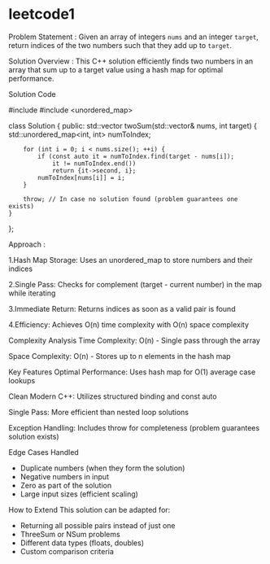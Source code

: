 # leetcode1 

Problem Statement :
Given an array of integers `nums` and an integer `target`, return indices of the two numbers such that they add up to `target`.


Solution Overview :
This C++ solution efficiently finds two numbers in an array that sum up to a target value using a hash map for optimal performance.

Solution Code

#include <vector>
#include <unordered_map>

class Solution {
public:
    std::vector<int> twoSum(std::vector<int>& nums, int target) {
        std::unordered_map<int, int> numToIndex;

        for (int i = 0; i < nums.size(); ++i) {
            if (const auto it = numToIndex.find(target - nums[i]);
                it != numToIndex.end())
                return {it->second, i};
            numToIndex[nums[i]] = i;
        }

        throw; // In case no solution found (problem guarantees one exists)
    }
};


Approach :

1.Hash Map Storage: Uses an unordered_map to store numbers and their indices

2.Single Pass: Checks for complement (target - current number) in the map while iterating

3.Immediate Return: Returns indices as soon as a valid pair is found

4.Efficiency: Achieves O(n) time complexity with O(n) space complexity


Complexity Analysis
Time Complexity: O(n) - Single pass through the array

Space Complexity: O(n) - Stores up to n elements in the hash map




Key Features
Optimal Performance: Uses hash map for O(1) average case lookups

Clean Modern C++: Utilizes structured binding and const auto

Single Pass: More efficient than nested loop solutions

Exception Handling: Includes throw for completeness (problem guarantees solution exists)

Edge Cases Handled
- Duplicate numbers (when they form the solution)
- Negative numbers in input
- Zero as part of the solution
- Large input sizes (efficient scaling)

How to Extend
This solution can be adapted for:
- Returning all possible pairs instead of just one
- ThreeSum or NSum problems
- Different data types (floats, doubles)
- Custom comparison criteria

